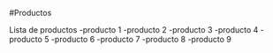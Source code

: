#Productos

Lista de productos
-producto 1
-producto 2
-producto 3
-producto 4
-producto 5
-producto 6
-producto 7
-producto 8
-producto 9
